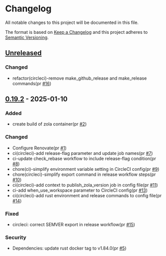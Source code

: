 # Changelog

All notable changes to this project will be documented in this file.

The format is based on [Keep a Changelog](https://keepachangelog.com/en/1.0.0/)
and this project adheres to [Semantic Versioning](https://semver.org/spec/v2.0.0.html).

## [Unreleased]

### Changed

- refactor(circleci)-remove make_github_release and make_release commands(pr [#16])

## [0.19.2] - 2025-01-10

### Added

- create build of zola container(pr [#2])

### Changed

- Configure Renovate(pr [#1])
- ci(circleci)-add release-flag parameter and update job names(pr [#7])
- ci-update check_rebase workflow to include release-flag condition(pr [#8])
- chore(ci)-simplify environment variable setting in CircleCI config(pr [#9])
- chore(circleci)-simplify export command in release workflow steps(pr [#10])
- ci(circleci)-add context to publish_zola_version job in config file(pr [#11])
- ci-add when_use_workspace parameter to CircleCI config(pr [#13])
- ci(circleci)-add rust environment and release commands to config file(pr [#14])

### Fixed

- circleci: correct SEMVER export in release workflow(pr [#15])

### Security

- Dependencies: update rust docker tag to v1.84.0(pr [#5])

[#2]: https://github.com/jerus-org/zola-container/pull/2
[#1]: https://github.com/jerus-org/zola-container/pull/1
[#5]: https://github.com/jerus-org/zola-container/pull/5
[#7]: https://github.com/jerus-org/zola-container/pull/7
[#8]: https://github.com/jerus-org/zola-container/pull/8
[#9]: https://github.com/jerus-org/zola-container/pull/9
[#10]: https://github.com/jerus-org/zola-container/pull/10
[#11]: https://github.com/jerus-org/zola-container/pull/11
[#13]: https://github.com/jerus-org/zola-container/pull/13
[#14]: https://github.com/jerus-org/zola-container/pull/14
[#15]: https://github.com/jerus-org/zola-container/pull/15
[#16]: https://github.com/jerus-org/zola-container/pull/16
[Unreleased]: https://github.com/jerus-org/zola-container/compare/v0.19.2...HEAD
[0.19.2]: https://github.com/jerus-org/zola-container/releases/tag/v0.19.2
